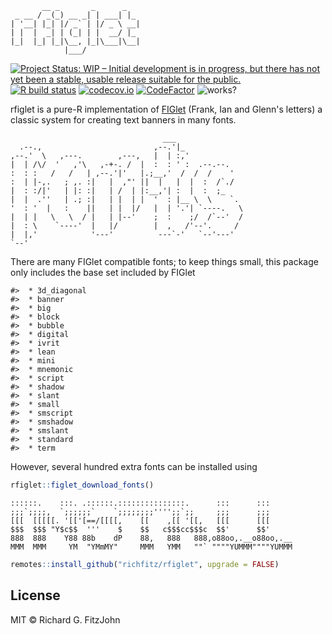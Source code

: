 <!-- README.md is generated from README.Rmd. Please edit that file -->



```
       __ _       _      _
 _ __ / _(_) __ _| | ___| |_
| '__| |_| |/ _` | |/ _ \ __|
| |  |  _| | (_| | |  __/ |_
|_|  |_| |_|\__, |_|\___|\__|
            |___/
```

<!-- badges: start -->
[![Project Status: WIP – Initial development is in progress, but there has not yet been a stable, usable release suitable for the public.](https://www.repostatus.org/badges/latest/wip.svg)](https://www.repostatus.org/#wip)
[![R build status](https://github.com/richfitz/rfiglet/workflows/R-CMD-check/badge.svg)](https://github.com/richfitz/rfiglet/actions)
[![codecov.io](https://codecov.io/github/richfitz/rfiglet/coverage.svg?branch=master)](https://codecov.io/github/richfitz/rfiglet?branch=master)
[![CodeFactor](https://www.codefactor.io/repository/github/mrc-ide/odin/badge)](https://www.codefactor.io/repository/github/mrc-ide/odin)
![works?](https://img.shields.io/badge/works-on%20my%20machine-pink)
<!-- badges: end -->


rfiglet is a pure-R implementation of [FIGlet](https://en.wikipedia.org/wiki/FIGlet) (Frank, Ian and Glenn's letters) a classic system for creating text banners in many fonts.

```
                                  ___
  .--.,                         ,--.'|_
,--.'  \   ,---.        ,---,   |  | :,'
|  | /\/  '   ,'\   ,-+-. /  |  :  : ' :  .--.--.
:  : :   /   /   | ,--.'|'   |.;__,'  /  /  /    '
:  | |-,.   ; ,. :|   |  ,"' ||  |   |  |  :  /`./
|  : :/|'   | |: :|   | /  | |:__,'| :  |  :  ;_
|  |  .''   | .; :|   | |  | |  '  : |__ \  \    `.
'  : '  |   :    ||   | |  |/   |  | '.'| `----.   \
|  | |   \   \  / |   | |--'    ;  :    ;/  /`--'  /
|  : \    `----'  |   |/        |  ,   /'--'.     /
|  |,'            '---'          ---`-'   `--'---'
`--'
```

There are many FIGlet compatible fonts; to keep things small, this package only includes the base set included by FIGlet


```
#>  * 3d_diagonal
#>  * banner
#>  * big
#>  * block
#>  * bubble
#>  * digital
#>  * ivrit
#>  * lean
#>  * mini
#>  * mnemonic
#>  * script
#>  * shadow
#>  * slant
#>  * small
#>  * smscript
#>  * smshadow
#>  * smslant
#>  * standard
#>  * term
```

However, several hundred extra fonts can be installed using

```r
rfiglet::figlet_download_fonts()
```

```
::::::.    :::. .::::::.:::::::::::::::.      :::      :::
;;;`;;;;,  `;;;;;;`    `;;;;;;;;'''';;`;;     ;;;      ;;;
[[[  [[[[[. '[['[==/[[[[,    [[    ,[[ '[[,   [[[      [[[
$$$  $$$ "Y$c$$  '''    $    $$   c$$$cc$$$c  $$'      $$'
888  888    Y88 88b    dP    88,   888   888,o88oo,.__o88oo,.__
MMM  MMM     YM  "YMmMY"     MMM   YMM   ""` """"YUMMM""""YUMMM
```

```r
remotes::install_github("richfitz/rfiglet", upgrade = FALSE)
```

## License

MIT © Richard G. FitzJohn
